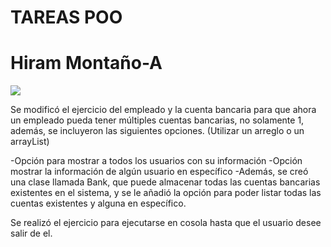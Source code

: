 # TAREAS POO
# Hiram Montaño-A
![](https://sgi-2018.tepexirguez.tecnm.mx/Imagenes/TecNM.jpg)

Se modificó el ejercicio del empleado y la cuenta bancaria para que ahora un empleado pueda tener múltiples cuentas bancarias, no solamente 1, además, se incluyeron las siguientes opciones. (Utilizar un arreglo o un arrayList)

-Opción para mostrar a todos los usuarios con su información
-Opción mostrar la información de algún usuario en específico
-Además, se creó una clase llamada Bank, que puede almacenar todas las cuentas bancarias existentes en el sistema, y se le añadió la opción para poder listar todas las cuentas existentes y alguna en específico.

Se realizó el ejercicio para ejecutarse en cosola hasta que el usuario desee salir de el.

